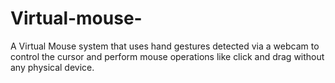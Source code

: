 # Virtual-mouse-
A Virtual Mouse system that uses hand gestures detected via a webcam to control the cursor and perform mouse operations like click and drag without any physical device.
